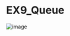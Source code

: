 # EX9_Queue
![image](https://user-images.githubusercontent.com/82272158/230749376-5a862db5-a722-4898-9595-07f765d852e6.png)
